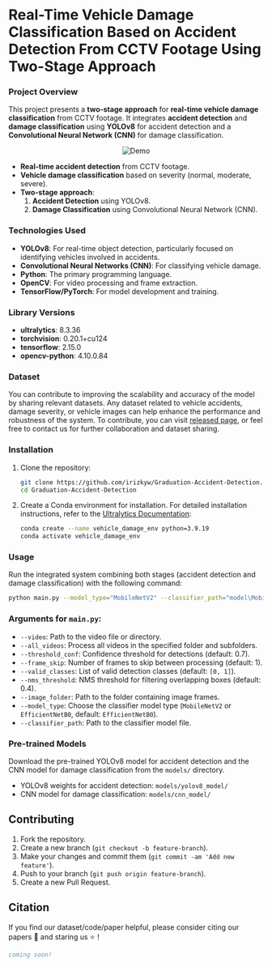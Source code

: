 
# Real-Time Vehicle Damage Classification Based on Accident Detection From CCTV Footage Using Two-Stage Approach

### Project Overview

This project presents a **two-stage approach** for **real-time vehicle damage classification** from CCTV footage. It integrates **accident detection** and **damage classification** using **YOLOv8** for accident detection and a **Convolutional Neural Network (CNN)** for damage classification.

<p align="center">
  <img src="https://github.com/irizkyw/Graduation-Accident-Detection/blob/main/assets/demo-gif.gif" alt="Demo">
</p>

- **Real-time accident detection** from CCTV footage.
- **Vehicle damage classification** based on severity (normal, moderate, severe).
- **Two-stage approach**:
  1. **Accident Detection** using YOLOv8.
  2. **Damage Classification** using Convolutional Neural Network (CNN).

### Technologies Used

- **YOLOv8**: For real-time object detection, particularly focused on identifying vehicles involved in accidents.
- **Convolutional Neural Networks (CNN)**: For classifying vehicle damage.
- **Python**: The primary programming language.
- **OpenCV**: For video processing and frame extraction.
- **TensorFlow/PyTorch**: For model development and training.

### Library Versions

- **ultralytics**: 8.3.36
- **torchvision**: 0.20.1+cu124
- **tensorflow**: 2.15.0
- **opencv-python**: 4.10.0.84

### Dataset

You can contribute to improving the scalability and accuracy of the model by sharing relevant datasets. Any dataset related to vehicle accidents, damage severity, or vehicle images can help enhance the performance and robustness of the system. To contribute, you can visit [released page](https://github.com/irizkyw/Graduation-Accident-Detection/releases/tag/1.0), or feel free to contact us for further collaboration and dataset sharing.
### Installation

1. Clone the repository:

    ```bash
    git clone https://github.com/irizkyw/Graduation-Accident-Detection.git
    cd Graduation-Accident-Detection
    ```

2. Create a Conda environment for installation. For detailed installation instructions, refer to the [Ultralytics Documentation](https://docs.ultralytics.com/quickstart/#install-ultralytics):

    ```bash
    conda create --name vehicle_damage_env python=3.9.19
    conda activate vehicle_damage_env
    ```

### Usage

Run the integrated system combining both stages (accident detection and damage classification) with the following command:

```bash
python main.py --model_type="MobileNetV2" --classifier_path="model\MobileNetV2.h5" --video="assets\videos\Testing Video.ts"
```

### Arguments for `main.py`:

- `--video`: Path to the video file or directory.
- `--all_videos`: Process all videos in the specified folder and subfolders.
- `--threshold_conf`: Confidence threshold for detections (default: 0.7).
- `--frame_skip`: Number of frames to skip between processing (default: 1).
- `--valid_classes`: List of valid detection classes (default: `[0, 1]`).
- `--nms_threshold`: NMS threshold for filtering overlapping boxes (default: 0.4).
- `--image_folder`: Path to the folder containing image frames.
- `--model_type`: Choose the classifier model type (`MobileNetV2` or `EfficientNetB0`, default: `EfficientNetB0`).
- `--classifier_path`: Path to the classifier model file.

### Pre-trained Models

Download the pre-trained YOLOv8 model for accident detection and the CNN model for damage classification from the `models/` directory.

- YOLOv8 weights for accident detection: `models/yolov8_model/`
- CNN model for damage classification: `models/cnn_model/`

## Contributing

1. Fork the repository.
2. Create a new branch (`git checkout -b feature-branch`).
3. Make your changes and commit them (`git commit -am 'Add new feature'`).
4. Push to your branch (`git push origin feature-branch`).
5. Create a new Pull Request.

## Citation
If you find our dataset/code/paper helpful, please consider citing our papers 📝 and staring us ⭐️！
```bib
coming soon!
```
